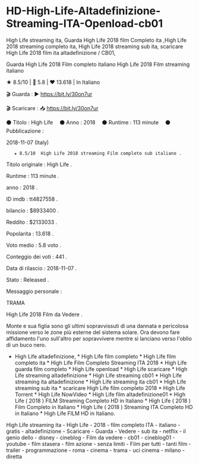 # HD-High-Life-Altadefinizione-Streaming-ITA-Openload-cb01
High Life streaming ita,  Guarda High Life 2018 film Completo ita ,High Life 2018 streaming  completo ita, High Life 2018 streaming sub ita, scaricare High Life 2018  film ita altadefinizione / CB01,

Guarda High Life 2018 Film completo italiano High Life 2018 Film streaming italiano

★️ 8.5/10 | 👤️ 5.8 | ❤️ 13.618 | In Italiano  



🎬 Guarda : ▶️ https://bit.ly/30on7ur

 

🎬 Scaricare : 📥 https://bit.ly/30on7ur



⚫ Titolo : High Life  ⚫ Anno : 2018  ⚫ Runtime : 113 minute  ⚫ Pubblicazione : 

2018-11-07 (Italy)  

       ★️ 8.5/10  High Life 2018 streaming Film completo sub italiano . 

Titolo originale : High Life  . 

Runtime : 113 minute . 

anno : 2018  . 

ID imdb : tt4827558  . 

bilancio : $8933400  . 

Reddito : $2133033  . 

Popolarita : 13.618  . 

Voto medio : 5.8 voto  . 

Conteggio dei voti : 441  . 

Data di rilascio : 2018-11-07  . 

Stato : Released  . 

Messaggio personale :   

   

TRAMA 

High Life 2018 Film da Vedere .  

Monte e sua figlia sono gli ultimi sopravvissuti di una dannata e  pericolosa missione verso le zone più esterne del sistema solare. Ora  devono fare affidamento l'uno sull'altro per sopravvivere mentre si  lanciano verso l'oblio di un buco nero. 

* High Life altadefinizione,  * High Life film completo  * High Life film completo ita  * High Life Film Completo Streaming ITA 2018  * High Life guarda film completo  * High Life openload  * High Life scaricare  * High Life streaming altadefinizione  * High Life streaming cb01  * High Life streaming ita altadefinizione  * High Life streaming ita cb01  * High Life streaming sub ita  * scaricare High Life film completo 2018  * High Life Torrent  * High Life NowVideo  * High Life film altadefinizione01  * High Life ( 2018 ) FILM Streaming Completo HD in Italiano  * High Life ( 2018 ) Film Completo in Italiano  * High Life ( 2018 ) Streaming ITA Completo HD in Italiano  * High Life FILM HD in Italiano. 

High  Life streaming ita - High Life - 2018 - film completo ITA - italiano -  gratis - altadefinizione - Scaricare - Guarda - Vedere - sub ita -  netflix - il genio dello - disney - cineblog - Film da vedere - cb01 -  cineblog01 - youtube - film stasera - film azione - senza limiti - Film  per tutti - tanti film - trailer - programmazione - roma - cinema -  trama - uci cinema - milano - diretta 
